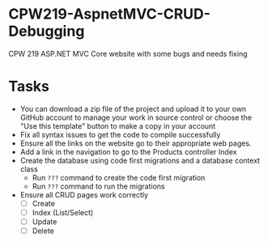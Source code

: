 # CPW219-AspnetMVC-CRUD-Debugging

CPW 219 ASP.NET MVC Core website with some bugs and needs fixing

# Tasks
- You can download a zip file of the project and upload it to your own GitHub account to manage your work in source control or choose the "Use this template" button to make a copy in your account
- Fix all syntax issues to get the code to compile successfully
- Ensure all the links on the website go to their appropriate web pages.
- Add a link in the navigation to go to the Products controller Index
- Create the database using code first migrations and a database context class
    - Run ```???``` command to create the code first migration
    - Run ```???``` command to run the migrations
- Ensure all CRUD pages work correctly
    - [ ] Create
    - [ ] Index (List/Select)
    - [ ] Update
    - [ ] Delete
